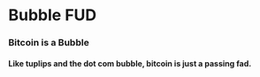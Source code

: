 # Bubble FUD

### Bitcoin is a Bubble

#### Like tuplips and the dot com bubble, bitcoin is just a passing fad. 

